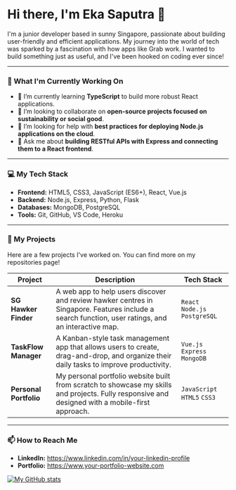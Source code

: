 # Hi there, I'm Eka Saputra 👋

I'm a junior developer based in sunny Singapore, passionate about building user-friendly and efficient applications. My journey into the world of tech was sparked by a fascination with how apps like Grab work. I wanted to build something just as useful, and I've been hooked on coding ever since!

---

### 🚀 What I'm Currently Working On

* 🌱 I’m currently learning **TypeScript** to build more robust React applications.
* 👯 I’m looking to collaborate on **open-source projects focused on sustainability or social good**.
* 🤔 I’m looking for help with **best practices for deploying Node.js applications on the cloud**.
* 💬 Ask me about **building RESTful APIs with Express and connecting them to a React frontend**.

---

### 💻 My Tech Stack

* **Frontend:** HTML5, CSS3, JavaScript (ES6+), React, Vue.js
* **Backend:** Node.js, Express, Python, Flask
* **Databases:** MongoDB, PostgreSQL
* **Tools:** Git, GitHub, VS Code, Heroku

---

### 🔧 My Projects

Here are a few projects I've worked on. You can find more on my repositories page!

| Project                | Description                                                                                                                                     | Tech Stack                             |
| ---------------------- | ----------------------------------------------------------------------------------------------------------------------------------------------- | -------------------------------------- |
| **SG Hawker Finder** | A web app to help users discover and review hawker centres in Singapore. Features include a search function, user ratings, and an interactive map. | `React` `Node.js` `PostgreSQL`         |
| **TaskFlow Manager** | A Kanban-style task management app that allows users to create, drag-and-drop, and organize their daily tasks to improve productivity.          | `Vue.js` `Express` `MongoDB`           |
| **Personal Portfolio** | My personal portfolio website built from scratch to showcase my skills and projects. Fully responsive and designed with a mobile-first approach.  | `JavaScript` `HTML5` `CSS3`            |

---

### 📫 How to Reach Me

* **LinkedIn:** https://www.linkedin.com/in/your-linkedin-profile
* **Portfolio:** https://www.your-portfolio-website.com

[![My GitHub stats](https://github-readme-stats.vercel.app/api?username=ekasaputra-github&show_icons=true&theme=radical)](https://github.com/anuraghazra/github-readme-stats)
